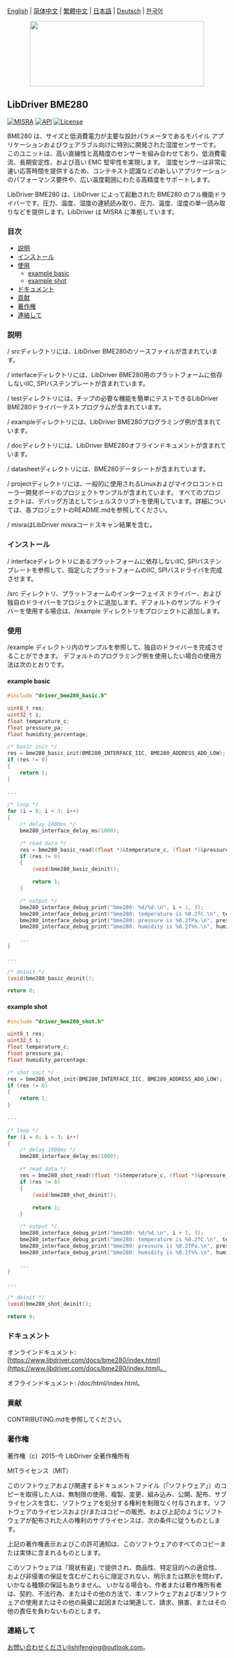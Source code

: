 [English](/README.md) | [ 简体中文](/README_zh-Hans.md) | [繁體中文](/README_zh-Hant.md) | [日本語](/README_ja.md) | [Deutsch](/README_de.md) | [한국어](/README_ko.md)

<div align=center>
<img src="/doc/image/logo.svg" width="400" height="150"/>
</div>

## LibDriver BME280

[![MISRA](https://img.shields.io/badge/misra-compliant-brightgreen.svg)](/misra/README.md) [![API](https://img.shields.io/badge/api-reference-blue.svg)](https://www.libdriver.com/docs/bme280/index.html) [![License](https://img.shields.io/badge/license-MIT-brightgreen.svg)](/LICENSE)

BME280 は、サイズと低消費電力が主要な設計パラメータであるモバイル アプリケーションおよびウェアラブル向けに特別に開発された湿度センサーです。 このユニットは、高い直線性と高精度のセンサーを組み合わせており、低消費電流、長期安定性、および高い EMC 堅牢性を実現します。 湿度センサーは非常に速い応答時間を提供するため、コンテキスト認識などの新しいアプリケーションのパフォーマンス要件や、広い温度範囲にわたる高精度をサポートします。

LibDriver BME280 は、LibDriver によって起動された BME280 のフル機能ドライバーです。圧力、温度、湿度の連続読み取り、圧力、温度、湿度の単一読み取りなどを提供します。LibDriver は MISRA に準拠しています。

### 目次

  - [説明](#説明)
  - [インストール](#インストール)
  - [使用](#使用)
    - [example basic](#example-basic)
    - [example shot](#example-shot)
  - [ドキュメント](#ドキュメント)
  - [貢献](#貢献)
  - [著作権](#著作権)
  - [連絡して](#連絡して)

### 説明

/ srcディレクトリには、LibDriver BME280のソースファイルが含まれています。

/ interfaceディレクトリには、LibDriver BME280用のプラットフォームに依存しないIIC, SPIバステンプレートが含まれています。

/ testディレクトリには、チップの必要な機能を簡単にテストできるLibDriver BME280ドライバーテストプログラムが含まれています。

/ exampleディレクトリには、LibDriver BME280プログラミング例が含まれています。

/ docディレクトリには、LibDriver BME280オフラインドキュメントが含まれています。

/ datasheetディレクトリには、BME280データシートが含まれています。

/ projectディレクトリには、一般的に使用されるLinuxおよびマイクロコントローラー開発ボードのプロジェクトサンプルが含まれています。 すべてのプロジェクトは、デバッグ方法としてシェルスクリプトを使用しています。詳細については、各プロジェクトのREADME.mdを参照してください。

/ misraはLibDriver misraコードスキャン結果を含む。

### インストール

/ interfaceディレクトリにあるプラットフォームに依存しないIIC, SPIバステンプレートを参照して、指定したプラットフォームのIIC, SPIバスドライバを完成させます。

/src ディレクトリ、プラットフォームのインターフェイス ドライバー、および独自のドライバーをプロジェクトに追加します。デフォルトのサンプル ドライバーを使用する場合は、/example ディレクトリをプロジェクトに追加します。

### 使用

/example ディレクトリ内のサンプルを参照して、独自のドライバーを完成させることができます。 デフォルトのプログラミング例を使用したい場合の使用方法は次のとおりです。

#### example basic

```C
#include "driver_bme280_basic.h"

uint8_t res;
uint32_t i;
float temperature_c;
float pressure_pa;
float humidity_percentage;

/* basic init */
res = bme280_basic_init(BME280_INTERFACE_IIC, BME280_ADDRESS_ADO_LOW);
if (res != 0)
{
    return 1;
}

...
    
/* loop */
for (i = 0; i < 3; i++)
{
    /* delay 1000ms */
    bme280_interface_delay_ms(1000);

    /* read data */
    res = bme280_basic_read((float *)&temperature_c, (float *)&pressure_pa, (float *)&humidity_percentage);
    if (res != 0)
    {
        (void)bme280_basic_deinit();

        return 1;
    }

    /* output */
    bme280_interface_debug_print("bme280: %d/%d.\n", i + 1, 3);
    bme280_interface_debug_print("bme280: temperature is %0.2fC.\n", temperature_c);
    bme280_interface_debug_print("bme280: pressure is %0.2fPa.\n", pressure_pa);
    bme280_interface_debug_print("bme280: humidity is %0.2f%%.\n", humidity_percentage);
    
    ...
}

...
    
/* deinit */
(void)bme280_basic_deinit();

return 0;
```

#### example shot

```c
#include "driver_bme280_shot.h"

uint8_t res;
uint32_t i;
float temperature_c;
float pressure_pa;
float humidity_percentage;

/* shot init */
res = bme280_shot_init(BME280_INTERFACE_IIC, BME280_ADDRESS_ADO_LOW);
if (res != 0)
{
    return 1;
}

...
    
/* loop */
for (i = 0; i < 3; i++)
{
    /* delay 1000ms */
    bme280_interface_delay_ms(1000);

    /* read data */
    res = bme280_shot_read((float *)&temperature_c, (float *)&pressure_pa, (float *)&humidity_percentage);
    if (res != 0)
    {
        (void)bme280_shot_deinit();

        return 1;
    }

    /* output */
    bme280_interface_debug_print("bme280: %d/%d.\n", i + 1, 3);
    bme280_interface_debug_print("bme280: temperature is %0.2fC.\n", temperature_c);
    bme280_interface_debug_print("bme280: pressure is %0.2fPa.\n", pressure_pa);
    bme280_interface_debug_print("bme280: humidity is %0.2f%%.\n", humidity_percentage);
    
    ...
}

...
    
/* deinit */
(void)bme280_shot_deinit();

return 0;
```

### ドキュメント

オンラインドキュメント: [https://www.libdriver.com/docs/bme280/index.html](https://www.libdriver.com/docs/bme280/index.html)。

オフラインドキュメント: /doc/html/index.html。

### 貢献

CONTRIBUTING.mdを参照してください。

### 著作権

著作権（c）2015-今 LibDriver 全著作権所有

MITライセンス（MIT）

このソフトウェアおよび関連するドキュメントファイル（「ソフトウェア」）のコピーを取得した人は、無制限の使用、複製、変更、組み込み、公開、配布、サブライセンスを含む、ソフトウェアを処分する権利を制限なく付与されます。ソフトウェアのライセンスおよび/またはコピーの販売、および上記のようにソフトウェアが配布された人の権利のサブライセンスは、次の条件に従うものとします。

上記の著作権表示およびこの許可通知は、このソフトウェアのすべてのコピーまたは実体に含まれるものとします。

このソフトウェアは「現状有姿」で提供され、商品性、特定目的への適合性、および非侵害の保証を含むがこれらに限定されない、明示または黙示を問わず、いかなる種類の保証もありません。 いかなる場合も、作者または著作権所有者は、契約、不法行為、またはその他の方法で、本ソフトウェアおよび本ソフトウェアの使用またはその他の廃棄に起因または関連して、請求、損害、またはその他の責任を負わないものとします。

### 連絡して

お問い合わせくださいlishifenging@outlook.com。